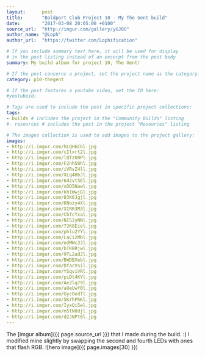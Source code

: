 ```yaml
---
layout:      post
title:       "Boldport Club Project 10 - My The Gent build"
date:        "2017-03-08 20:05:00 +0100"
source_url:  "http://imgur.com/gallery/yGJ8O"
author_name: "@Loph"
author_url:  "https://twitter.com/Lophification"

# If you include summary text here, it will be used for display
# in the post listing instead of an excerpt from the post body
summary: My build album for project 10, The Gent!

# If the post concerns a project, set the project name as the category:
category: p10-thegent

# If the post features a youtube video, set the ID here:
#youtubeid:

# Tags are used to include the post in specific project collections:
tags:
- builds # includes the project in the "Community Builds" listing
#- resources # includes the post in the project "Resources" listing

# The images collection is used to add images to the project gallery:
images:
- http://i.imgur.com/hLQH6CGl.jpg
- http://i.imgur.com/cIlxrt2l.jpg
- http://i.imgur.com/lQTzU0Pl.jpg
- http://i.imgur.com/F2nh50hl.jpg
- http://i.imgur.com/iVRsZ4ll.jpg
- http://i.imgur.com/XLq4HbJl.jpg
- http://i.imgur.com/6dzvt5El.jpg
- http://i.imgur.com/sDD5Nawl.jpg
- http://i.imgur.com/kh1WwjGl.jpg
- http://i.imgur.com/83K6Jgjl.jpg
- http://i.imgur.com/KNozy4Xl.jpg
- http://i.imgur.com/XIRR3M3l.jpg
- http://i.imgur.com/CbfcYxal.jpg
- http://i.imgur.com/NIS2yNNl.jpg
- http://i.imgur.com/72K8Eiel.jpg
- http://i.imgur.com/phlu2YYl.jpg
- http://i.imgur.com/LaCi2Mbl.jpg
- http://i.imgur.com/edMWc3Jl.jpg
- http://i.imgur.com/bTKBRjwl.jpg
- http://i.imgur.com/9TL2adJl.jpg
- http://i.imgur.com/BWDBXebl.jpg
- http://i.imgur.com/DfacVsil.jpg
- http://i.imgur.com/YSqviVRl.jpg
- http://i.imgur.com/piDt4KYl.jpg
- http://i.imgur.com/Ae2lq79l.jpg
- http://i.imgur.com/aUeUwY0l.jpg
- http://i.imgur.com/GycOedTl.jpg
- http://i.imgur.com/5KrhPhKl.jpg
- http://i.imgur.com/IyxQi5wl.jpg
- http://i.imgur.com/m5tN0djl.jpg
- http://i.imgur.com/d2JNPt8l.jpg
---
```


The [imgur album]({{ page.source_url }}) that I made during the build. :)
I modified mine slightly by swapping the second and fourth LEDs with ones that flash RGB.
![hero image]({{ page.images[30] }})
